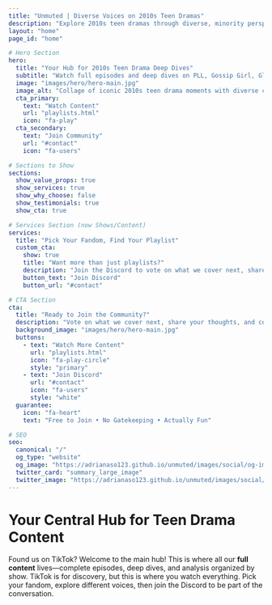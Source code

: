 ```yaml
---
title: "Unmuted | Diverse Voices on 2010s Teen Dramas"
description: "Explore 2010s teen dramas through diverse, minority perspectives. Fresh takes on Gossip Girl, Pretty Little Liars, Teen Wolf, and more iconic shows."
layout: "home"
page_id: "home"

# Hero Section
hero:
  title: "Your Hub for 2010s Teen Drama Deep Dives"
  subtitle: "Watch full episodes and deep dives on PLL, Gossip Girl, Glee, and more. Multiple voices, different perspectives, all in one place."
  image: "images/hero/hero-main.jpg"
  image_alt: "Collage of iconic 2010s teen drama moments with diverse cultural lens"
  cta_primary:
    text: "Watch Content"
    url: "playlists.html"
    icon: "fa-play"
  cta_secondary:
    text: "Join Community"
    url: "#contact"
    icon: "fa-users"

# Sections to Show
sections:
  show_value_props: true
  show_services: true
  show_why_choose: false
  show_testimonials: true
  show_cta: true

# Services Section (now Shows/Content)
services:
  title: "Pick Your Fandom, Find Your Playlist"
  custom_cta:
    show: true
    title: "Want more than just playlists?"
    description: "Join the Discord to vote on what we cover next, share your thoughts, and connect with other fans"
    button_text: "Join Discord"
    button_url: "#contact"

# CTA Section
cta:
  title: "Ready to Join the Community?"
  description: "Vote on what we cover next, share your thoughts, and connect with other fans"
  background_image: "images/hero/hero-main.jpg"
  buttons:
    - text: "Watch More Content"
      url: "playlists.html"
      icon: "fa-play-circle"
      style: "primary"
    - text: "Join Discord"
      url: "#contact"
      icon: "fa-users"
      style: "white"
  guarantee:
    icon: "fa-heart"
    text: "Free to Join • No Gatekeeping • Actually Fun"

# SEO
seo:
  canonical: "/"
  og_type: "website"
  og_image: "https://adrianaso123.github.io/unmuted/images/social/og-image.jpg"
  twitter_card: "summary_large_image"
  twitter_image: "https://adrianaso123.github.io/unmuted/images/social/twitter-card.jpg"
---
```


# Your Central Hub for Teen Drama Content

Found us on TikTok? Welcome to the main hub! This is where all our **full content** lives—complete episodes, deep dives, and analysis organized by show. TikTok is for discovery, but this is where you watch everything. Pick your fandom, explore different voices, then join the Discord to be part of the conversation.
